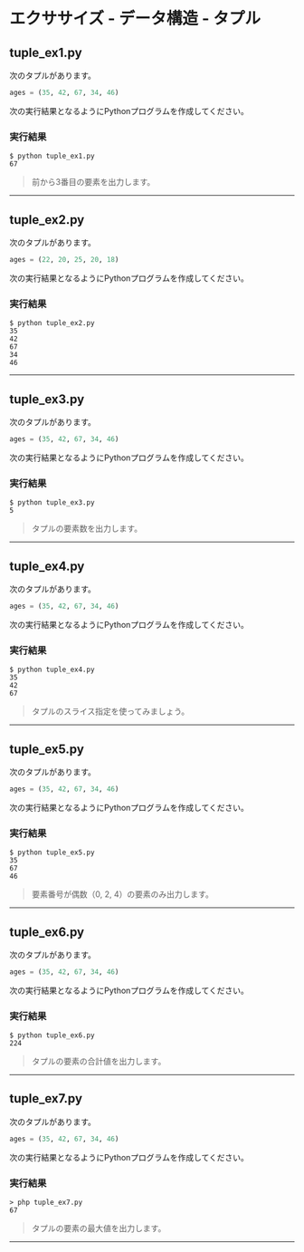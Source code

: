 # エクササイズ - データ構造 - タプル

## tuple_ex1.py

次のタプルがあります。

``` python
ages = (35, 42, 67, 34, 46)
```

次の実行結果となるようにPythonプログラムを作成してください。

### 実行結果

``` 
$ python tuple_ex1.py 
67
```

> 前から3番目の要素を出力します。

---

## tuple_ex2.py

次のタプルがあります。

``` python
ages = (22, 20, 25, 20, 18)
```

次の実行結果となるようにPythonプログラムを作成してください。

### 実行結果

``` 
$ python tuple_ex2.py
35
42
67
34
46
```

---

## tuple_ex3.py

次のタプルがあります。

``` python
ages = (35, 42, 67, 34, 46)
```

次の実行結果となるようにPythonプログラムを作成してください。

### 実行結果

``` 
$ python tuple_ex3.py 
5
```

> タプルの要素数を出力します。

---

## tuple_ex4.py

次のタプルがあります。

``` python
ages = (35, 42, 67, 34, 46)
```

次の実行結果となるようにPythonプログラムを作成してください。

### 実行結果

``` 
$ python tuple_ex4.py
35
42
67
```

> タプルのスライス指定を使ってみましょう。

---

## tuple_ex5.py

次のタプルがあります。

``` python
ages = (35, 42, 67, 34, 46)
```

次の実行結果となるようにPythonプログラムを作成してください。

### 実行結果

``` 
$ python tuple_ex5.py
35
67
46
```

> 要素番号が偶数（0, 2, 4）の要素のみ出力します。

---

## tuple_ex6.py

次のタプルがあります。

``` python
ages = (35, 42, 67, 34, 46)
```

次の実行結果となるようにPythonプログラムを作成してください。

### 実行結果

``` 
$ python tuple_ex6.py
224
```

> タプルの要素の合計値を出力します。

---

## tuple_ex7.py

次のタプルがあります。

``` python
ages = (35, 42, 67, 34, 46)
```

次の実行結果となるようにPythonプログラムを作成してください。

### 実行結果

``` 
> php tuple_ex7.py
67
```

> タプルの要素の最大値を出力します。

---
